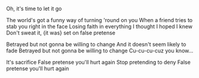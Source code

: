 Oh, it's time to let it go

The world's got a funny way of turning 'round on you
When a friend tries to stab you right in the face
Losing faith in everything I thought I hoped I knew
Don't sweat it, {it was} set on false pretense

Betrayed but not gonna be willing to change
And it doesn't seem likely to fade
Betrayed but not gonna be willing to change
Cu-cu-cu-cuz you know...

It's sacrifice
False pretense you'll hurt again
Stop pretending to deny
False pretense you'll hurt again

